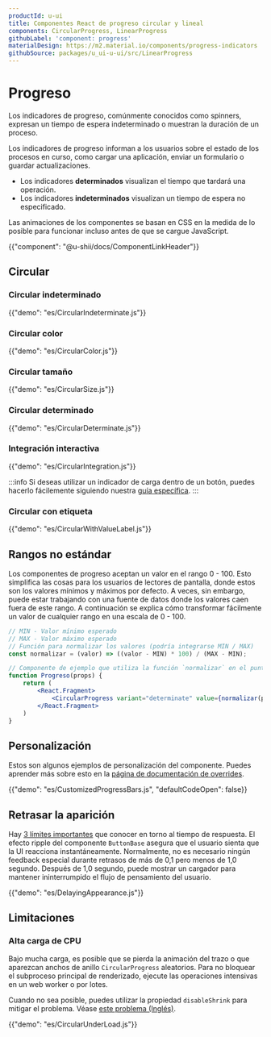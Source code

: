 ```yaml
---
productId: u-ui
title: Componentes React de progreso circular y lineal
components: CircularProgress, LinearProgress
githubLabel: 'component: progress'
materialDesign: https://m2.material.io/components/progress-indicators
githubSource: packages/u_ui-u-ui/src/LinearProgress
---
```


# Progreso

<p class="description">Los indicadores de progreso, comúnmente conocidos como spinners, expresan un tiempo de espera indeterminado o muestran la duración de un proceso.</p>

Los indicadores de progreso informan a los usuarios sobre el estado de los procesos en curso, como cargar una aplicación, enviar un formulario o guardar actualizaciones.

- Los indicadores **determinados** visualizan el tiempo que tardará una operación.
- Los indicadores **indeterminados** visualizan un tiempo de espera no especificado.

Las animaciones de los componentes se basan en CSS en la medida de lo posible para funcionar incluso antes de que se cargue JavaScript.

{{"component": "@u-shii/docs/ComponentLinkHeader"}}

## Circular

### Circular indeterminado

{{"demo": "es/CircularIndeterminate.js"}}

### Circular color

{{"demo": "es/CircularColor.js"}}

### Circular tamaño

{{"demo": "es/CircularSize.js"}}

### Circular determinado

{{"demo": "es/CircularDeterminate.js"}}

### Integración interactiva

{{"demo": "es/CircularIntegration.js"}}

:::info
Si deseas utilizar un indicador de carga dentro de un botón, puedes hacerlo fácilemente siguiendo nuestra [guía específica](/u_ui/u-ui/react-button/#cargando).
:::

### Circular con etiqueta

{{"demo": "es/CircularWithValueLabel.js"}}

## Rangos no estándar

Los componentes de progreso aceptan un valor en el rango 0 - 100. Esto simplifica las cosas para los usuarios de lectores de pantalla, donde estos son los valores mínimos y máximos por defecto. A veces, sin embargo, puede estar trabajando con una fuente de datos donde los valores caen fuera de este rango. A continuación se explica cómo transformar fácilmente un valor de cualquier rango en una escala de 0 - 100.

```jsx
// MIN - Valor mínimo esperado
// MAX - Valor máximo esperado
// Función para normalizar los valores (podría integrarse MIN / MAX)
const normalizar = (valor) => ((valor - MIN) * 100) / (MAX - MIN);

// Componente de ejemplo que utiliza la función `normalizar` en el punto de renderizado.
function Progreso(props) {
    return (
        <React.Fragment>
            <CircularProgress variant="determinate" value={normalizar(props.value)} />
        </React.Fragment>
    )
}
```

## Personalización

Estos son algunos ejemplos de personalización del componente.
Puedes aprender más sobre esto en la [página de documentación de overrides](/u_ui/u-ui/customization/how-to-customize/).

{{"demo": "es/CustomizedProgressBars.js", "defaultCodeOpen": false}}

## Retrasar la aparición

Hay [3 límites importantes](https://www.nngroup.com/articles/response-times-3-important-limits/) que conocer en torno al tiempo de respuesta.
El efecto ripple del componente `ButtonBase` asegura que el usuario sienta que la UI reacciona instantáneamente.
Normalmente, no es necesario ningún feedback especial durante retrasos de más de 0,1 pero menos de 1,0 segundo.
Después de 1,0 segundo, puede mostrar un cargador para mantener ininterrumpido el flujo de pensamiento del usuario.

{{"demo": "es/DelayingAppearance.js"}}

## Limitaciones

### Alta carga de CPU

Bajo mucha carga, es posible que se pierda la animación del trazo o que aparezcan anchos de anillo `CircularProgress` aleatorios.
Para no bloquear el subproceso principal de renderizado, ejecute las operaciones intensivas en un web worker o por lotes.

Cuando no sea posible, puedes utilizar la propiedad `disableShrink` para mitigar el problema. Véase [este problema (Inglés)](https://github.com/mui/material-ui/issues/10327).

{{"demo": "es/CircularUnderLoad.js"}}
